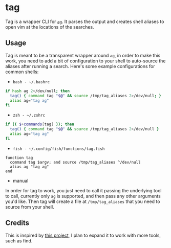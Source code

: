 # tag

Tag is a wrapper CLI for [`ag`][ag]. It parses the output and creates
shell aliases to open vim at the locations of the searches.

## Usage

Tag is meant to be a transparent wrapper around `ag`, in order to make
this work, you need to add a bit of configuration to your shell to
auto-source the aliases after running a search. Here's some example
configurations for common shells:

- `bash - ~/.bashrc`

```bash
if hash ag 2>/dev/null; then
  tag() { command tag "$@" && source /tmp/tag_aliases 2>/dev/null; }
  alias ag="tag ag"
fi
```

- `zsh - ~/.zshrc`

```zsh
if (( $+commands[tag] )); then
  tag() { command tag "$@" && source /tmp/tag_aliases 2>/dev/null }
  alias ag="tag ag"
fi
```

- `fish - ~/.config/fish/functions/tag.fish`

```fish
function tag
  command tag $argv; and source /tmp/tag_aliases ^/dev/null
  alias ag "tag ag"
end
```

- manual

In order for tag to work, you just need to call it passing the
underlying tool to call, currently only `ag` is supported, and then pass
any other arguments you'd like. Then tag will create a file at
`/tmp/tag_aliases` that you need to source from your shell.

## Credits

This is inspired by [this project](https://github.com/aykamko/tag), I
plan to expand it to work with more tools, such as find.

[ag]: https://github.com/ggreer/the_silver_searcher/
